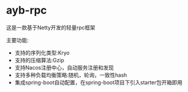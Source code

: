 # ayb-rpc

这是一款基于Netty开发的轻量rpc框架

主要功能:
* 支持的序列化类型:Kryo
* 支持的压缩算法:Gzip
* 支持Nacos注册中心，自动服务注册和发现
* 支持多种负载均衡策略:随机，轮询，一致性hash
* 集成spring-boot自动配置，在spring-boot项目下引入starter包开箱即用
